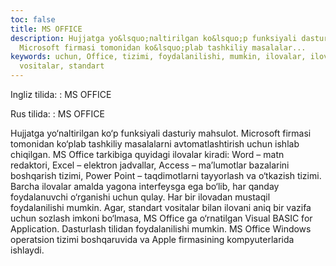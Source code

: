 ```yaml
---
toc: false
title: MS OFFICE
description: Hujjatga yo&lsquo;naltirilgan ko&lsquo;p funksiyali dasturiy mahsulot.
  Microsoft firmasi tomonidan ko&lsquo;plab tashkiliy masalalar...
keywords: uchun, Office, tizimi, foydalanilishi, mumkin, ilovalar, ilovani, bilan,
  vositalar, standart
---
```


Ingliz tilida:
:   MS OFFICE

Rus tilida:
:   MS OFFICE

Hujjatga yo‘naltirilgan ko‘p funksiyali dasturiy mahsulot. Microsoft firmasi tomonidan ko‘plab tashkiliy masalalarni avtomatlashtirish uchun ishlab chiqilgan. MS Office tarkibiga quyidagi ilovalar kiradi: Word – matn redaktori, Excel – elektron jadvallar, Access – ma’lumotlar bazalarini boshqarish tizimi, Power Point – taqdimotlarni tayyorlash va o‘tkazish tizimi. Barcha ilovalar amalda yagona interfeysga ega bo‘lib, har qanday foydalanuvchi o‘rganishi uchun qulay. Har bir ilovadan mustaqil foydalanilishi mumkin. Agar, standart vositalar bilan ilovani aniq bir vazifa uchun sozlash imkoni bo‘lmasa, MS Office ga o‘rnatilgan Visual BASIC for Application. Dasturlash tilidan foydalanilishi mumkin. MS Office Windows operatsion tizimi boshqaruvida va Apple firmasining kompyuterlarida ishlaydi.